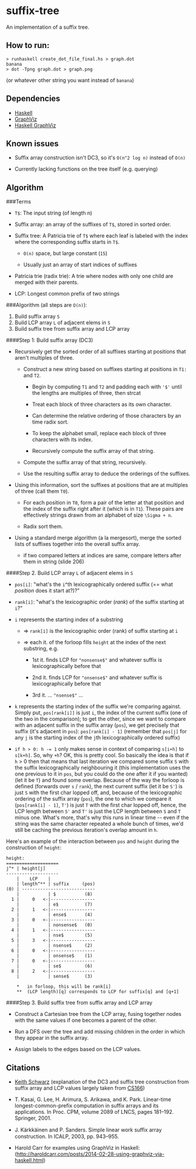 suffix-tree
===========

An implementation of a suffix tree.

How to run:
-----------

    > runhaskell create_dot_file_final.hs > graph.dot
    banana
    > dot -Tpng graph.dot > graph.png

(or whatever other string you want instead of `banana`)

Dependencies
------------

- [Haskell](http://www.haskell.org/haskellwiki/Haskell)
- [GraphViz](http://graphviz.org/)
- [Haskell GraphViz](https://hackage.haskell.org/package/graphviz)

Known issues
------------

- Suffix array construction isn't DC3, so it's `O(n^2 log n)` instead of `O(n)`

- Currently lacking functions on the tree itself (e.g. querying)

Algorithm
---------

###Terms
- `T$`: The input string (of length n)

- Suffix array: an array of the suffixes of `T$`, stored in sorted order.

- Suffix tree: A Patricia trie of `T$` where each leaf is labeled with the index where the corresponding suffix starts in `T$`.

	- `O(n)` space, but large constant (`15`)

	- Usually just an array of start indices of suffixes

- Patricia trie (radix trie): A trie where nodes with only one child are merged with their parents.

- LCP: Longest common prefix of two strings

###Algorithm
(all steps are `O(n)`):
	
1. Build suffix array `S`
2. Build LCP array `L` of adjacent elems in `S`
3. Build suffix tree from suffix array and LCP array

####Step 1: Build suffix array (DC3)

- Recursively get the sorted order of all suffixes starting at positions that aren't multiples of three.
	- Construct a new string based on suffixes starting at positions in `T1:` and `T2`.
		- Begin by computing `T1` and `T2` and padding each with `'$'` until the lengths are multiples of three, then strcat

		- Treat each block of three characters as its own character.
		
		- Can determine the relative ordering of those characters by an time radix sort.

		- To keep the alphabet small, replace each block of three characters with its index.

		- Recursively compute the suffix array of that string.

	- Compute the suffix array of that string, recursively.

	- Use the resulting suffix array to deduce the orderings of the suffixes.

- Using this information, sort the suffixes at positions that are at multiples of three (call them `T0`).
	- For each position in `T0`, form a pair of the letter at that position and the index of the suffix right after it (which is in `T1`). These pairs are effectively strings drawn from an alphabet of size `\Sigma + n`.

	- Radix sort them.

- Using a standard merge algorithm (a la mergesort), merge the sorted lists of suffixes together into the overall suffix array.
	- if two compared letters at indices are same, compare letters after them in string (slide 206)

####Step 2. Build LCP array `L` of adjacent elems in `S`

- `pos[i]`: "what's the `i`^th lexicographically ordered suffix (== what _position_ does it start at?)?"

- `rank[i]`: "what's the lexicographic order (_rank_) of the suffix starting at `i`?"

- `i` represents the starting index of a substring

	- => `rank[i]` is the lexicographic order (rank) of suffix starting at `i`

	- => each it. of the forloop fills `height` at the index of the next substring, e.g.

		- 1st it. finds LCP for `"nonsense$"` and whatever suffix is lexicographically before that

		- 2nd it. finds LCP for  `"onsense$"` and whatever suffix is lexicographically before that

		- 3rd it.        ...      `"nsense$"`     ...

- `k` represents the starting index of the suffix we're comparing against. Simply put, `pos[rank[i]]` is just `i`, the index of the current suffix (one of the two in the comparison); to get the other, since we want to compare with an adjacent suffix in the suffix array (`pos`), we get precisely that suffix (it's adjacent in `pos`): `pos[rank[i] - 1]` (remember that `pos[j]` for any `j` is the starting index of the `j`th lexicographically ordered suffix)


- `if h > 0: h -= 1` only makes sense in context of comparing `s[i+h]` to `s[k+h]`. So, why `+h`? OK, this is pretty cool. So basically the idea is that if `h` > 0 then that means that last iteration we compared some suffix `S` with the suffix lexicographically neighbouring it (this implementation uses the one previous to it in `pos`, but you could do the one after it if you wanted) (let it be `T`) and found some overlap. Because of the way the forloop is defined (forwards over `s` / `rank`), the next current suffix (let it be `S'`) is just `S` with the first char lopped off, and, because of the lexicographic ordering of the suffix array (`pos`), the one to which we compare it (`pos[rank[i] - 1]`, `T'`) is just `T` with the first char lopped off, hence, the LCP length between `S'` and `T'` is just the LCP length between `S` and `T` minus one. What's more, that's why this runs in linear time -- even if the string was the same character repeated a whole bunch of times, we'd still be caching the previous iteration's overlap amount in `h`.

Here's an example of the interaction between `pos` and `height` during the construction of `height`:

    height:
    ====================
    j^* | height[j]
    --------------------
        |    LCP    |
        | length^** | suffix     (pos)
    (0) | ----------------------------
        |           | $           (8)
      1 |     0   <-|-----------------
        |           | e$          (7)
      2 |     1   <-|-----------------
        |           | ense$       (4)
      3 |     0   <-|-----------------
        |           | nonsense$   (0)
      4 |     1   <-|-----------------
        |           | nse$        (5)
      5 |     3   <-|-----------------
        |           | nsense$     (2)
      6 |     0   <-|-----------------
        |           | onsense$    (1)
      7 |     0   <-|-----------------
        |           | se$         (6)
      8 |     2   <-|-----------------
        |           | sense$      (3)

    	*	in forloop, this will be rank[i]
        **	(LCP length)[q] corresponds to LCP for suffix[q] and [q+1]

####Step 3. Build suffix tree from suffix array and LCP array

- Construct a Cartesian tree from the LCP array, fusing together nodes with the same values if one becomes a parent of the other.

- Run a DFS over the tree and add missing children in the order in which they appear in the suffix array.

- Assign labels to the edges based on the LCP values.

Citations
---------

- [Keith Schwarz](http://www.keithschwarz.com/) (explanation of the DC3 and suffix tree construction from suffix array and LCP values largely taken from [CS166](http://www.stanford.edu/class/cs166/))

- T. Kasai, G. Lee, H. Arimura, S. Arikawa, and K. Park. Linear-time longest-common-prefix computation in suffix arrays and its applications. In Proc. CPM, volume 2089 of LNCS, pages 181–192. Springer, 2001.

-  J. Kärkkäinen and P. Sanders. Simple linear work suﬃx array construction. In ICALP, 2003, pp. 943–955.

- Harold Carr for examples using GraphViz in Haskell: (<http://haroldcarr.com/posts/2014-02-28-using-graphviz-via-haskell.html>)